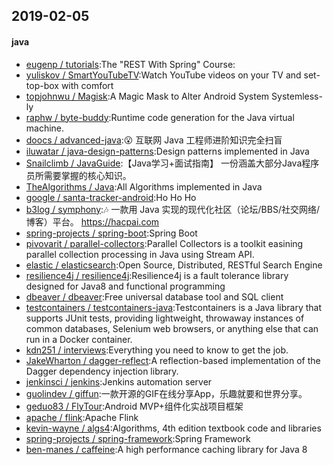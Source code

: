 ## 2019-02-05

#### java
* [eugenp / tutorials](https://github.com/eugenp/tutorials):The "REST With Spring" Course:
* [yuliskov / SmartYouTubeTV](https://github.com/yuliskov/SmartYouTubeTV):Watch YouTube videos on your TV and set-top-box with comfort
* [topjohnwu / Magisk](https://github.com/topjohnwu/Magisk):A Magic Mask to Alter Android System Systemless-ly
* [raphw / byte-buddy](https://github.com/raphw/byte-buddy):Runtime code generation for the Java virtual machine.
* [doocs / advanced-java](https://github.com/doocs/advanced-java):😮 互联网 Java 工程师进阶知识完全扫盲
* [iluwatar / java-design-patterns](https://github.com/iluwatar/java-design-patterns):Design patterns implemented in Java
* [Snailclimb / JavaGuide](https://github.com/Snailclimb/JavaGuide):【Java学习+面试指南】 一份涵盖大部分Java程序员所需要掌握的核心知识。
* [TheAlgorithms / Java](https://github.com/TheAlgorithms/Java):All Algorithms implemented in Java
* [google / santa-tracker-android](https://github.com/google/santa-tracker-android):Ho Ho Ho
* [b3log / symphony](https://github.com/b3log/symphony):🎶 一款用 Java 实现的现代化社区（论坛/BBS/社交网络/博客）平台。 https://hacpai.com
* [spring-projects / spring-boot](https://github.com/spring-projects/spring-boot):Spring Boot
* [pivovarit / parallel-collectors](https://github.com/pivovarit/parallel-collectors):Parallel Collectors is a toolkit easining parallel collection processing in Java using Stream API.
* [elastic / elasticsearch](https://github.com/elastic/elasticsearch):Open Source, Distributed, RESTful Search Engine
* [resilience4j / resilience4j](https://github.com/resilience4j/resilience4j):Resilience4j is a fault tolerance library designed for Java8 and functional programming
* [dbeaver / dbeaver](https://github.com/dbeaver/dbeaver):Free universal database tool and SQL client
* [testcontainers / testcontainers-java](https://github.com/testcontainers/testcontainers-java):Testcontainers is a Java library that supports JUnit tests, providing lightweight, throwaway instances of common databases, Selenium web browsers, or anything else that can run in a Docker container.
* [kdn251 / interviews](https://github.com/kdn251/interviews):Everything you need to know to get the job.
* [JakeWharton / dagger-reflect](https://github.com/JakeWharton/dagger-reflect):A reflection-based implementation of the Dagger dependency injection library.
* [jenkinsci / jenkins](https://github.com/jenkinsci/jenkins):Jenkins automation server
* [guolindev / giffun](https://github.com/guolindev/giffun):一款开源的GIF在线分享App，乐趣就要和世界分享。
* [geduo83 / FlyTour](https://github.com/geduo83/FlyTour):Android MVP+组件化实战项目框架
* [apache / flink](https://github.com/apache/flink):Apache Flink
* [kevin-wayne / algs4](https://github.com/kevin-wayne/algs4):Algorithms, 4th edition textbook code and libraries
* [spring-projects / spring-framework](https://github.com/spring-projects/spring-framework):Spring Framework
* [ben-manes / caffeine](https://github.com/ben-manes/caffeine):A high performance caching library for Java 8
